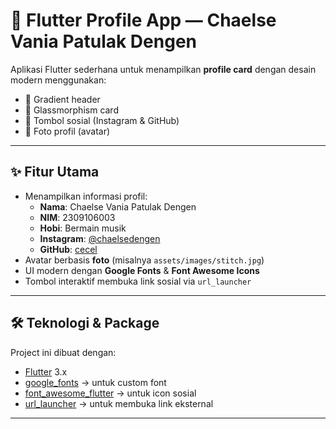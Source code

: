 # 📱 Flutter Profile App — Chaelse Vania Patulak Dengen

Aplikasi Flutter sederhana untuk menampilkan **profile card** dengan desain modern menggunakan:
- 🎨 Gradient header
- 🔲 Glassmorphism card
- 🔗 Tombol sosial (Instagram & GitHub)
- 👤 Foto profil (avatar)

---

## ✨ Fitur Utama
- Menampilkan informasi profil:
  - **Nama**: Chaelse Vania Patulak Dengen  
  - **NIM**: 2309106003  
  - **Hobi**: Bermain musik  
  - **Instagram**: [@chaelsedengen](https://instagram.com/chaelsedengen)  
  - **GitHub**: [cecel](https://github.com/cecel)  
- Avatar berbasis **foto** (misalnya `assets/images/stitch.jpg`)
- UI modern dengan **Google Fonts** & **Font Awesome Icons**
- Tombol interaktif membuka link sosial via `url_launcher`

---

## 🛠️ Teknologi & Package
Project ini dibuat dengan:
- [Flutter](https://flutter.dev/) 3.x
- [google_fonts](https://pub.dev/packages/google_fonts) → untuk custom font
- [font_awesome_flutter](https://pub.dev/packages/font_awesome_flutter) → untuk icon sosial
- [url_launcher](https://pub.dev/packages/url_launcher) → untuk membuka link eksternal

---

